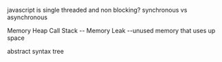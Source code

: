 javascript is
single threaded and non blocking?
synchronous vs asynchronous

Memory Heap
Call Stack  -- 
Memory Leak --unused memory that uses up space

abstract syntax tree
